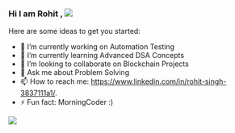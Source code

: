 ### Hi I am Rohit , <img src = "https://github.com/TheDudeThatCode/TheDudeThatCode/blob/db8f1cbd38ac0ae2a08f36f961096dbd59a02393/Assets/Hi.gif">

<!-- **rohitya8856/rohitya8856** is a ✨ _special_ ✨ repository because its `README.md` (this file) appears on your GitHub profile. -->

Here are some ideas to get you started:

- 🔭 I’m currently working on Automation Testing
- 🌱 I’m currently learning Advanced DSA Concepts 
- 👯 I’m looking to collaborate on Blockchain Projects
- 💬 Ask me about Problem Solving
- 📫 How to reach me: https://www.linkedin.com/in/rohit-singh-3837111a1/.
- ⚡ Fun fact: MorningCoder :)



![](https://komarev.com/ghpvc/?username=your-rohitya8856&style=flat-square)

